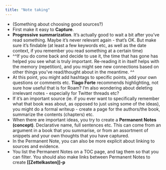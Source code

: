 ```yaml
---
title: "Note taking"
---
```


- (Something about choosing good sources?)
- First make it easy to **Capture**.
- **Progressive summarization**. It’s actually good to wait a bit after you’ve read something. Maybe it’s never relevant again - that’s OK. But make sure it’s findable (at least a few keywords etc, as well as the date context, if you remember you read something at a certain time)
- ^^If you do come back and decide to use it, the time that has gone has helped you see what is truly important. Re-reading it in itself helps with the memory (repetition), and you might see new connections based on other things you’ve read/thought about in the meantime. ^^
- At this point, you might add hashtags to specific points, add your own questions or comments etc. **Tiago Forte** recommends highlighting, not sure how useful that is for Roam? I’m also wondering about deleting irrelevant notes - especially for Twitter threads etc?
- If it’s an important source (ie. if you ever want to specifically remember what that book was about, as opposed to just using some of the ideas), you might do a formal writeup - create a page for the authors/the book, summarize the contents (chapters) etc.
- When there are important ideas, you try to create a **Permanent Notes (concept)**. Declarative name, full sentences etc. This can come from an argument in a book that you summarise, or from an assortment of snippets and your own thoughts that you have captured.
- In the Permanent Note, you can also be more explicit about linking to sources and evidence.
- You list the Permanent Notes on a TOC page, and tag them so that you can filter. You should also make links between Permanent Notes to create **[[Zettelkasten]]-p**

